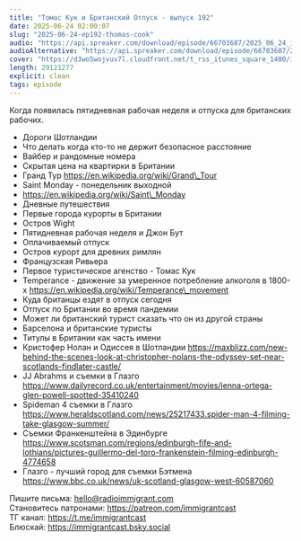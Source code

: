```yaml
---
title: "Томас Кук и Британский Отпуск - выпуск 192"
date: 2025-06-24 02:00:07
slug: "2025-06-24-ep192-thomas-cook"
audio: "https://api.spreaker.com/download/episode/66703687/2025_06_24_icast_ep192_thomas_cook.mp3"
audioAlternative: "https://api.spreaker.com/download/episode/66703687/2025_06_24_icast_ep192_thomas_cook.mp3"
cover: "https://d3wo5wojvuv7l.cloudfront.net/t_rss_itunes_square_1400/images.spreaker.com/original/56490935d4c214402e90b642924b96e3.jpg"
length: 29121277
explicit: clean
tags: episode
---
```


Когда появилась пятидневная рабочая неделя и отпуска для британских рабочих.  
  
* Дороги Шотландии  
* Что делать когда кто-то не держит безопасное расстояние  
* Вайбер и рандомные номера  
* Скрытая цена на квартирки в Британии  
* Гранд Тур https://en.wikipedia.org/wiki/Grand\_Tour  
* Saint Monday - понедельник выходной  
* https://en.wikipedia.org/wiki/Saint\_Monday  
* Дневные путешествия  
* Первые города курорты в Британии  
* Остров Wight  
* Пятидневная рабочая неделя и Джон Бут  
* Оплачиваемый отпуск  
* Остров курорт для древних римлян  
* Французская Ривьера  
* Первое туристическое агенство - Томас Кук  
* Temperance - движение за умеренное потребление алкоголя в 1800-х https://en.wikipedia.org/wiki/Temperance\_movement  
* Куда британцы ездят в отпуск сегодня  
* Отпуск по Британии во время пандемии  
* Может ли британский турист сказать что он из другой страны  
* Барселона и британские туристы  
* Титулы в Британии как часть имени  
* Кристофер Нолан и Одиссея в Шотландии https://maxblizz.com/new-behind-the-scenes-look-at-christopher-nolans-the-odyssey-set-near-scotlands-findlater-castle/  
* JJ Abrahms и съемки в Глазго https://www.dailyrecord.co.uk/entertainment/movies/jenna-ortega-glen-powell-spotted-35410240  
* Spideman 4 съемки в Глазго https://www.heraldscotland.com/news/25217433.spider-man-4-filming-take-glasgow-summer/  
* Съемки Франкенштейна в Эдинбурге https://www.scotsman.com/regions/edinburgh-fife-and-lothians/pictures-guillermo-del-toro-frankenstein-filming-edinburgh-4774658  
* Глазго - лучший город для съемки Бэтмена https://www.bbc.co.uk/news/uk-scotland-glasgow-west-60587060  
  
Пишите письма: hello@radioimmigrant.com  
Становитесь патронами: https://patreon.com/immigrantcast  
ТГ канал: https://t.me/immigrantcast  
Блюскай: https://immigrantcast.bsky.social
